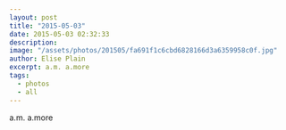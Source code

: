 ```yaml
---
layout: post
title: "2015-05-03"
date: 2015-05-03 02:32:33
description: 
image: "/assets/photos/201505/fa691f1c6cbd6828166d3a6359958c0f.jpg"
author: Elise Plain
excerpt: a.m. a.more
tags: 
  - photos
  - all
---
```


a.m. a.more
<p></p>
